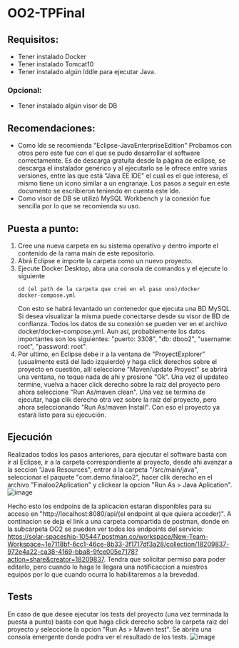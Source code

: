 # OO2-TPFinal

## Requisitos:
- Tener instalado Docker
- Tener instalado Tomcat10
- Tener instalado algún Iddle para ejecutar Java.

### Opcional:
- Tener instalado algún visor de DB

## Recomendaciones:
- Como Ide se recomienda "Eclipse-JavaEnterpriseEdition" Probamos con otros pero este fue con el que se pudo desarrollar el software correctamente. Es de descarga gratuita desde la página de eclipse, se descarga el instalador genérico y al ejecutarlo se le ofrece entre varias versiones, entre las que está "Java EE IDE" el cual es el que interesa, el mismo tiene un icono similar a un engranaje. Los pasos a seguir en este documento se escribieron teniendo en cuenta este Ide.
- Como visor de DB se utilizó MySQL Workbench y la conexión fue sencilla por lo que se recomienda su uso.

## Puesta a punto:
1. Cree una nueva carpeta en su sistema operativo y dentro importe el contenido de la rama main de este repositorio.
2. Abrá Eclipse e importe la carpeta como un nuevo proyecto.
3. Ejecute Docker Desktop, abra una consola de comandos y el ejecute lo siguiente
    ```
    cd (el path de la carpeta que creó en el paso uno)/docker
    docker-compose.yml
    ```
    Con esto se habrá levantado un contenedor que ejecuta una BD MySQL. Si desea visualizar la misma puede conectarse desde su visor de BD de confianza. Todos los  datos de su conexión se pueden ver en el archivo docker/docker-compose.yml. Aun así, probablemente los datos importantes son los siguientes: "puerto: 3308", "db: dboo2", "username: root", "password: root".
4. Por ultimo, en Eclipse debe ir a la ventana de "ProyectExplorer" (usualmente está del lado izquierdo) y haga click derechos sobre el proyecto en cuestión, allí seleccione "Maven/update Proyect" se abrirá una ventana, no toque nada de ahi y presione "Ok". Una vez el updateo termine, vuelva a hacer click derecho sobre la raíz del proyecto pero ahora seleccione "Run As/maven clean". Una vez se termina de ejecutar, haga clik derecho otra vez sobre la raíz del proyecto, pero ahora seleccionando "Run As/maven Install". Con eso el proyecto ya estará listo para su ejecución.

## Ejecución

Realizados todos los pasos anteriores, para ejecutar el software basta con ir al Eclipse, ir a la carpeta correspondiente al proyecto, desde ahi avanzar a la seccion "Java Resources", entrar a la carpeta "/src/main/java", seleccionar el paquete "com.demo.finaloo2", hacer clik derecho en el archivo "Finaloo2Aplication" y clickear la opcion "Run As > Java Aplication".
![image](https://user-images.githubusercontent.com/64858429/209239787-617e5966-23d5-4937-befe-75ac5b53b52e.png)

Hecho esto los endpoins de la aplicacion estaran disponibles para su acceso en "http://localhost:8080/api/(el endpoint al que quiera acceder)". A continacion se deja el link a una carpeta compartida de postman, donde en la subcarpeta OO2 se pueden ver todos los endpoints del servicio: https://solar-spaceship-105447.postman.co/workspace/New-Team-Workspace~1e7118bf-6cc1-46ce-8b33-3f1717df3a28/collection/18209837-972e4a22-ca38-4169-bba8-9fce005e7178?action=share&creator=18209837. Tendra que solicitar permiso para poder editarlo, pero cuando lo haga le llegara una notificaccion a nuestros equipos por lo que cuando ocurra lo habilitaremos a la brevedad.

## Tests

En caso de que desee ejecutar los tests del proyecto (una vez terminada la puesta a punto) basta con que haga click derecho sobre la carpeta raiz del proyecto y seleccione la opcion "Run As > Maven test". Se abrira una consola emergente donde podra ver el resultado de los tests.
![image](https://user-images.githubusercontent.com/64858429/209240482-6bd7cdbc-0201-49cc-909b-09dd12cac02a.png)




